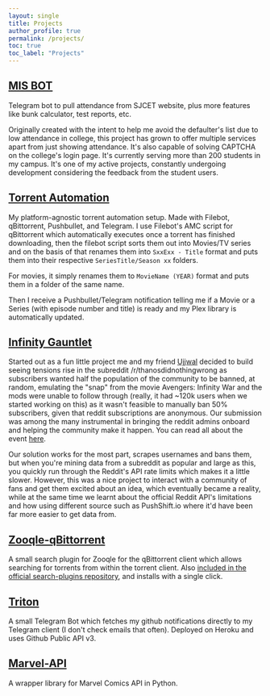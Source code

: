```yaml
---
layout: single
title: Projects
author_profile: true
permalink: /projects/
toc: true
toc_label: "Projects"
---
```


## [MIS BOT](https://github.com/ArionMiles/MIS-Bot)
Telegram bot to pull attendance from SJCET website, plus more features like bunk calculator, test reports, etc.

Originally created with the intent to help me avoid the defaulter's list due to low attendance in college, this project has grown to offer multiple services apart from just showing attendance. It's also capable of solving CAPTCHA on the college's login page. It's currently serving more than 200 students in my campus. It's one of my active projects, constantly undergoing development considering the feedback from the student users.

## [Torrent Automation](https://github.com/ArionMiles/Torrent-Automation)
My platform-agnostic torrent automation setup. Made with Filebot, qBittorrent, Pushbullet, and Telegram.
I use Filebot's AMC script for qBittorrent which automatically executes once a torrent has finished downloading, then the filebot script sorts them out into Movies/TV series and on the basis of that renames them into `SxxExx - Title` format and puts them into their respective `SeriesTitle/Season xx` folders.

For movies, it simply renames them to `MovieName (YEAR)` format and puts them in a folder of the same name.

Then I receive a Pushbullet/Telegram notification telling me if a Movie or a Series (with episode number and title) is ready and my Plex library is automatically updated.

## [Infinity Gauntlet]()
Started out as a fun little project me and my friend [Ujjwal]() decided to build seeing tensions rise in the subreddit /r/thanosdidnothingwrong as subscribers wanted half the population of the community to be banned, at random, emulating the "snap" from the movie Avengers: Infinity War and the mods were unable to follow through (really, it had ~120k users when we started working on this) as it wasn't feasible to manually ban 50% subscribers, given that reddit subscriptions are anonymous.
Our submission was among the many instrumental in bringing the reddit admins onboard and helping the community make it happen. You can read all about the event [here](https://redditblog.com/2018/07/12/thanosdidnothingwrong/).

Our solution works for the most part, scrapes usernames and bans them, but when you're mining data from a subreddit as popular and large as this, you quickly run through the Reddit's API rate limits which makes it a little slower. However, this was a nice project to interact with a community of fans and get them excited about an idea, which eventually became a reality, while at the same time we learnt about the official Reddit API's limitations and how using different source such as PushShift.io where it'd have been far more easier to get data from.

## [Zooqle-qBittorrent](https://github.com/ArionMiles/Zooqle-qBittorrent-Plugin)
A small search plugin for Zooqle for the qBittorrent client which allows searching for torrents from within the torrent client.
Also [included in the official search-plugins repository](https://github.com/qbittorrent/search-plugins), and installs with a single click.

## [Triton](https://github.com/ArionMiles/Triton)
A small Telegram Bot which fetches my github notifications directly to my Telegram client (I don't check emails that often). Deployed on Heroku and uses Github Public API v3.

## [Marvel-API](https://github.com/wrap-away/Marvel-API)
A wrapper library for Marvel Comics API in Python.